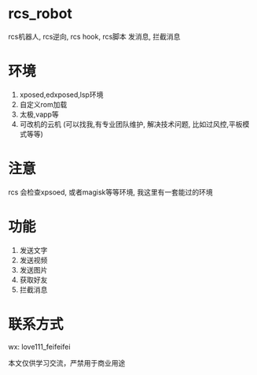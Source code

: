 # rcs_robot
rcs机器人, rcs逆向, rcs hook, rcs脚本 发消息, 拦截消息

# 环境
1. xposed,edxposed,lsp环境
2. 自定义rom加载
3. 太极,vapp等
4. 可改机的云机 (可以找我,有专业团队维护, 解决技术问题, 比如过风控,平板模式等等)

# 注意
rcs 会检查xpsoed, 或者magisk等等环境, 我这里有一套能过的环境

# 功能
1. 发送文字
2. 发送视频
3. 发送图片
4. 获取好友
5. 拦截消息


# 联系方式



wx: love111_feifeifei

本文仅供学习交流，严禁用于商业用途

